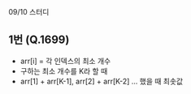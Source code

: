 09/10 스터디

## 1번 (Q.1699)

- arr[i] = 각 인덱스의 최소 개수
- 구하는 최소 개수를 K라 할 때
- arr[1] + arr[K-1], arr[2] + arr[K-2] ... 했을 때 최솟값
